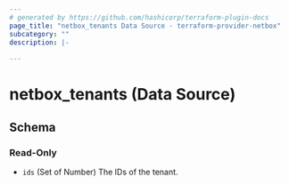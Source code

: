 ```yaml
---
# generated by https://github.com/hashicorp/terraform-plugin-docs
page_title: "netbox_tenants Data Source - terraform-provider-netbox"
subcategory: ""
description: |-
  
---
```


# netbox_tenants (Data Source)





<!-- schema generated by tfplugindocs -->
## Schema

### Read-Only

- `ids` (Set of Number) The IDs of the tenant.
